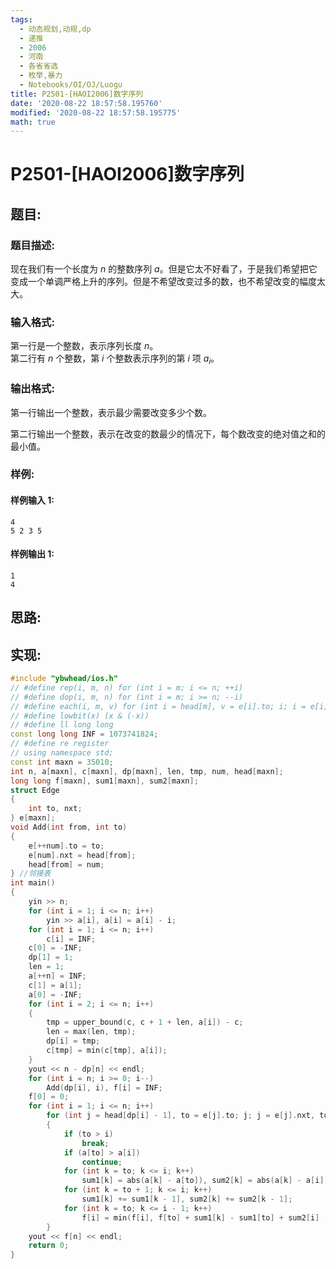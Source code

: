 ```yaml
---
tags:
  - 动态规划,动规,dp
  - 递推
  - 2006
  - 河南
  - 各省省选
  - 枚举,暴力
  - Notebooks/OI/OJ/Luogu
title: P2501-[HAOI2006]数字序列
date: '2020-08-22 18:57:58.195760'
modified: '2020-08-22 18:57:58.195775'
math: true
---
```


# P2501-[HAOI2006]数字序列

## 题目:

### 题目描述:

现在我们有一个长度为 $n$ 的整数序列 $a$。但是它太不好看了，于是我们希望把它变成一个单调严格上升的序列。但是不希望改变过多的数，也不希望改变的幅度太大。

### 输入格式:

第一行是一个整数，表示序列长度 $n$。  
第二行有 $n$ 个整数，第 $i$ 个整数表示序列的第 $i$ 项 $a_i$。

### 输出格式:

第一行输出一个整数，表示最少需要改变多少个数。

第二行输出一个整数，表示在改变的数最少的情况下，每个数改变的绝对值之和的最小值。

### 样例:

#### 样例输入 1:

```
4
5 2 3 5
```

#### 样例输出 1:

```
1
4
```

## 思路:

## 实现:

```cpp
#include "ybwhead/ios.h"
// #define rep(i, m, n) for (int i = m; i <= n; ++i)
// #define dop(i, m, n) for (int i = m; i >= n; --i)
// #define each(i, m, v) for (int i = head[m], v = e[i].to; i; i = e[i].next, v = e[i].to)
// #define lowbit(x) (x & (-x))
// #define ll long long
const long long INF = 1073741824;
// #define re register
// using namespace std;
const int maxn = 35010;
int n, a[maxn], c[maxn], dp[maxn], len, tmp, num, head[maxn];
long long f[maxn], sum1[maxn], sum2[maxn];
struct Edge
{
    int to, nxt;
} e[maxn];
void Add(int from, int to)
{
    e[++num].to = to;
    e[num].nxt = head[from];
    head[from] = num;
} //邻接表
int main()
{
    yin >> n;
    for (int i = 1; i <= n; i++)
        yin >> a[i], a[i] = a[i] - i;
    for (int i = 1; i <= n; i++)
        c[i] = INF;
    c[0] = -INF;
    dp[1] = 1;
    len = 1;
    a[++n] = INF;
    c[1] = a[1];
    a[0] = -INF;
    for (int i = 2; i <= n; i++)
    {
        tmp = upper_bound(c, c + 1 + len, a[i]) - c;
        len = max(len, tmp);
        dp[i] = tmp;
        c[tmp] = min(c[tmp], a[i]);
    }
    yout << n - dp[n] << endl;
    for (int i = n; i >= 0; i--)
        Add(dp[i], i), f[i] = INF;
    f[0] = 0;
    for (int i = 1; i <= n; i++)
        for (int j = head[dp[i] - 1], to = e[j].to; j; j = e[j].nxt, to = e[j].to)
        {
            if (to > i)
                break;
            if (a[to] > a[i])
                continue;
            for (int k = to; k <= i; k++)
                sum1[k] = abs(a[k] - a[to]), sum2[k] = abs(a[k] - a[i]);
            for (int k = to + 1; k <= i; k++)
                sum1[k] += sum1[k - 1], sum2[k] += sum2[k - 1];
            for (int k = to; k <= i - 1; k++)
                f[i] = min(f[i], f[to] + sum1[k] - sum1[to] + sum2[i] - sum2[k]);
        }
    yout << f[n] << endl;
    return 0;
}

```
